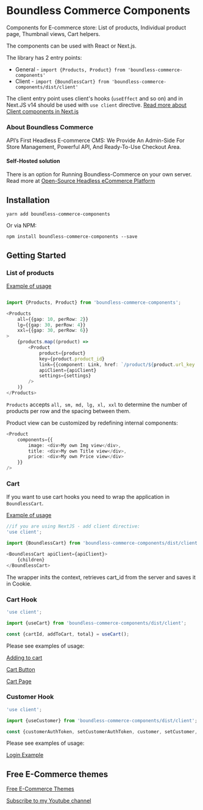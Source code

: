 # Boundless Commerce Components

Components for E-commerce store: List of products, Individual product page, Thumbnail views, Cart helpers.

The components can be used with React or Next.js.

The library has 2 entry points: 

- General - `import {Products, Product} from 'boundless-commerce-components'`
- Client - `import {BoundlessCart} from 'boundless-commerce-components/dist/client'`

The client entry point uses client's hooks (`useEffect` and so on) and in Next.JS v14 should be used with `use client`
directive. [Read more about Client components in Next.js](https://nextjs.org/docs/app/building-your-application/rendering/client-components)

### About Boundless Commerce

API’s First Headless E-commerce CMS: We Provide An Admin-Side For Store Management, Powerful API, And Ready-To-Use
Checkout Area.

#### Self-Hosted solution

There is an option for Running Boundless-Commerce on your own server. Read more at [Open-Source Headless eCommerce Platform](https://boundless-commerce.com/open-source)

## Installation

`yarn add boundless-commerce-components`

Or via NPM:

`npm install boundless-commerce-components --save`

## Getting Started

### List of products

[Example of usage](https://github.com/kirill-zhirnov/next-ecommerce-starter-kit/blob/master/app/page.tsx)

```typescript jsx

import {Products, Product} from 'boundless-commerce-components';

<Products
	all={{gap: 10, perRow: 2}}
	lg={{gap: 30, perRow: 4}}
	xxl={{gap: 30, perRow: 6}}
>
	{products.map((product) =>
		<Product
			product={product}
			key={product.product_id}
			link={{component: Link, href: `/product/${product.url_key || product.product_id}`}}
			apiClient={apiClient}
			settings={settings}
		/>
	)}
</Products>
```

`Products` accepts `all, sm, md, lg, xl, xxl` to determine the number of products per row and the spacing between them.

Product view can be customized by redefining internal components:

```typescript jsx
<Product
	components={{
		image: <div>My own Img view</div>,
		title: <div>My own Title view</div>,
		price: <div>My own Price view</div>
	}}
/>
```

### Cart

If you want to use cart hooks you need to wrap the application in `BoundlessCart`.

[Example of usage](https://github.com/kirill-zhirnov/next-ecommerce-starter-kit/blob/master/components/wrapperForCartContext.tsx)

```typescript jsx
//if you are using NextJS - add client directive:
'use client';

import {BoundlessCart} from 'boundless-commerce-components/dist/client';

<BoundlessCart apiClient={apiClient}>
	{children}
</BoundlessCart>
```

The wrapper inits the context, retrieves cart_id from the server and saves it in Cookie.

### Cart Hook

```typescript jsx
'use client';

import {useCart} from 'boundless-commerce-components/dist/client';

const {cartId, addToCart, total} = useCart();
```

Please see examples of usage:

[Adding to cart](https://github.com/kirill-zhirnov/nextjs-ecommerce-starter-kit/blob/master/components/product/addToCart.tsx)

[Cart Button](https://github.com/kirill-zhirnov/nextjs-ecommerce-starter-kit/blob/master/components/cart/fab.tsx)

[Cart Page](https://github.com/kirill-zhirnov/nextjs-ecommerce-starter-kit/blob/master/components/cart/cartBody.tsx)


### Customer Hook

```typescript jsx
'use client';

import {useCustomer} from 'boundless-commerce-components/dist/client';

const {customerAuthToken, setCustomerAuthToken, customer, setCustomer, login, logout, customerIsInited} = useCustomer();
```

Please see examples of usage:

[Login Example](https://github.com/kirill-zhirnov/nextjs-ecommerce-starter-kit/blob/master/components/auth/loginForm.tsx#L59)

## Free E-Commerce themes

[Free E-Commerce Themes](https://boundless-commerce.com/templates)

[Subscribe to my Youtube channel](https://www.youtube.com/@jam-stack-ninja)